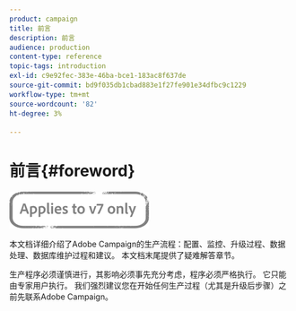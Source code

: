 ```yaml
---
product: campaign
title: 前言
description: 前言
audience: production
content-type: reference
topic-tags: introduction
exl-id: c9e92fec-383e-46ba-bce1-183ac8f637de
source-git-commit: bd9f035db1cbad883e1f27fe901e34dfbc9c1229
workflow-type: tm+mt
source-wordcount: '82'
ht-degree: 3%

---
```


# 前言{#foreword}

![](../../assets/v7-only.svg)

本文档详细介绍了Adobe Campaign的生产流程：配置、监控、升级过程、数据处理、数据库维护过程和建议。 本文档末尾提供了疑难解答章节。

生产程序必须谨慎进行，其影响必须事先充分考虑，程序必须严格执行。 它只能由专家用户执行。 我们强烈建议您在开始任何生产过程（尤其是升级后步骤）之前先联系Adobe Campaign。
